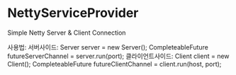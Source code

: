 # NettyServiceProvider
Simple Netty Server &amp; Client Connection 

사용법:
    서버사이드:
          Server server = new Server();
          CompleteableFuture<Channel> futureServerChannel = server.run(port);
    클라이언트사이드:
          Client client = new Client();
          CompleteableFuture<Channel> futureClientChannel = client.run(host, port);
